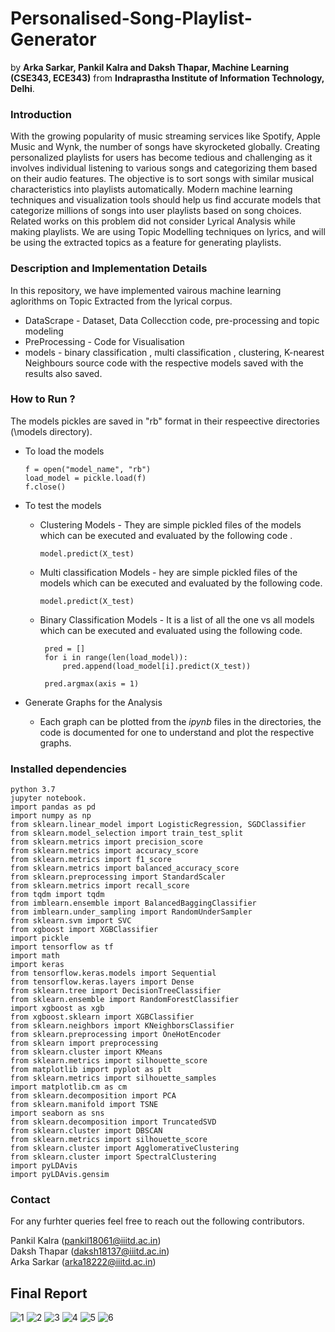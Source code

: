 # Personalised-Song-Playlist-Generator
by **Arka Sarkar, Pankil Kalra and Daksh Thapar, Machine Learning (CSE343, ECE343)** from **Indraprastha Institute of Information Technology, Delhi**. 

### Introduction 
With the growing popularity of music streaming services like Spotify, Apple Music and Wynk, the number of songs have skyrocketed globally. Creating personalized playlists for users has become tedious and challenging as it involves individual listening to various songs and categorizing them based on their audio features. The objective is to sort songs with similar musical characteristics into playlists  automatically. Modern machine learning techniques and visualization tools should help us find accurate models that categorize millions of songs into user playlists based on song choices. Related works on this problem did not consider Lyrical Analysis while making playlists. We are using Topic Modelling techniques on lyrics, and will be using the extracted topics as a feature for generating playlists.

### Description and Implementation Details
In this repository, we have implemented vairous machine learning aglorithms on Topic Extracted from the lyrical corpus. </br>

  * DataScrape - Dataset, Data Collecction code, pre-processing and topic modeling </br>
  * PreProcessing - Code for Visualisation 
  * models - binary classification , multi classification , clustering, K-nearest Neighbours source code with the respective models saved with the results also saved. 


### How to Run ? 
The models pickles are saved in "rb" format in their respeective directories (\models directory). 
  * To load the models
 
        f = open("model_name", "rb")
        load_model = pickle.load(f)
        f.close()
    
    
  * To test the models 
    * Clustering Models - They are simple pickled files of the models which can be executed and evaluated by the  following code .
          
          model.predict(X_test)
          
    * Multi classification Models - hey are simple pickled files of the models which can be executed and evaluated by the following code.
    
          model.predict(X_test)
          
    * Binary Classification Models - It is a list of all the one vs all models which can be executed and evaluated using the following code.

           pred = []
           for i in range(len(load_model)):
               pred.append(load_model[i].predict(X_test))

           pred.argmax(axis = 1)
           
   * Generate Graphs for the Analysis
     * Each graph can be plotted from the *ipynb* files in the directories, the code is documented for one to understand and plot the respective graphs. 
     
### Installed dependencies 
    python 3.7
    jupyter notebook.
    import pandas as pd
    import numpy as np
    from sklearn.linear_model import LogisticRegression, SGDClassifier
    from sklearn.model_selection import train_test_split
    from sklearn.metrics import precision_score
    from sklearn.metrics import accuracy_score
    from sklearn.metrics import f1_score
    from sklearn.metrics import balanced_accuracy_score
    from sklearn.preprocessing import StandardScaler
    from sklearn.metrics import recall_score
    from tqdm import tqdm
    from imblearn.ensemble import BalancedBaggingClassifier
    from imblearn.under_sampling import RandomUnderSampler
    from sklearn.svm import SVC
    from xgboost import XGBClassifier
    import pickle
    import tensorflow as tf
    import math
    import keras
    from tensorflow.keras.models import Sequential
    from tensorflow.keras.layers import Dense
    from sklearn.tree import DecisionTreeClassifier
    from sklearn.ensemble import RandomForestClassifier
    import xgboost as xgb
    from xgboost.sklearn import XGBClassifier
    from sklearn.neighbors import KNeighborsClassifier
    from sklearn.preprocessing import OneHotEncoder
    from sklearn import preprocessing
    from sklearn.cluster import KMeans
    from sklearn.metrics import silhouette_score
    from matplotlib import pyplot as plt
    from sklearn.metrics import silhouette_samples
    import matplotlib.cm as cm
    from sklearn.decomposition import PCA
    from sklearn.manifold import TSNE
    import seaborn as sns
    from sklearn.decomposition import TruncatedSVD
    from sklearn.cluster import DBSCAN
    from sklearn.metrics import silhouette_score
    from sklearn.cluster import AgglomerativeClustering
    from sklearn.cluster import SpectralClustering
    import pyLDAvis
    import pyLDAvis.gensim
    
### Contact 
For any furhter queries feel free to reach out the following contributors. 

Pankil Kalra (pankil18061@iiitd.ac.in) </br>
Daksh Thapar (daksh18137@iiitd.ac.in) </br>
Arka Sarkar (arka18222@iiitd.ac.in) </br>



## Final Report 
![1](FinalReport/Report_Images/1.jpg)
![2](FinalReport/Report_Images/2.jpg)
![3](FinalReport/Report_Images/3.jpg)
![4](FinalReport/Report_Images/4.jpg)
![5](FinalReport/Report_Images/5.jpg)
![6](FinalReport/Report_Images/6.jpg)

